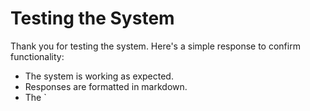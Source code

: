 # Testing the System

Thank you for testing the system. Here's a simple response to confirm functionality:

- The system is working as expected.
- Responses are formatted in markdown.
- The `